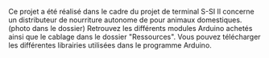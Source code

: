 Ce projet a été réalisé dans le cadre du projet de terminal S-SI
Il concerne un distributeur de nourriture  autonome de  pour animaux domestiques.(photo dans le dossier)
Retrouvez les différents modules Arduino achetés ainsi que le cablage dans le dossier "Ressources".
Vous pouvez télécharger les différentes librairies utilisées dans le programme Arduino. 
